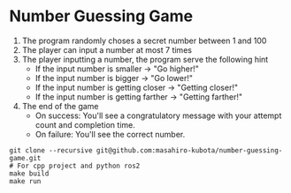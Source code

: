 # Number Guessing Game
1. The program randomly choses a secret number between 1 and 100
2. The player can input a number at most 7 times
3. The player inputting a number, the program serve the following hint
    - If the input number is smaller -> "Go higher!"
    - If the input number is bigger -> "Go lower!"
    - If the input number is getting closer -> "Getting closer!"
    - If the input number is getting farther -> "Getting farther!"
4. The end of the game
    - On success: You'll see a congratulatory message with your attempt count and completion time.
    - On failure: You'll see the correct number.

```
git clone --recursive git@github.com:masahiro-kubota/number-guessing-game.git
# For cpp project and python ros2
make build
make run
```

